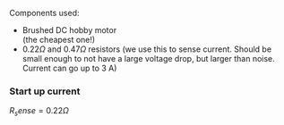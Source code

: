 Components used:
- Brushed DC hobby motor  
(the cheapest one!)
- $0.22 \Omega$ and $0.47 \Omega$ resistors (we use this to sense current. Should be small enough to not have a large voltage drop, but larger than noise. Current can go up to 3 A)

### Start up current



$R_sense = 0.22 \Omega$
